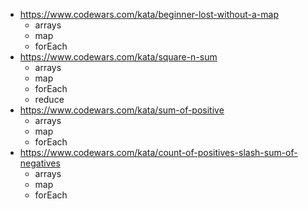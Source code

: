 - https://www.codewars.com/kata/beginner-lost-without-a-map
  - arrays
  - map
  - forEach
- https://www.codewars.com/kata/square-n-sum
  - arrays
  - map
  - forEach
  - reduce
- https://www.codewars.com/kata/sum-of-positive
  - arrays
  - map
  - forEach
- https://www.codewars.com/kata/count-of-positives-slash-sum-of-negatives
  - arrays
  - map
  - forEach
